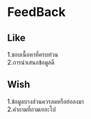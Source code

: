 # FeedBack
## Like
1.ชอบเนื้อหาที่ครบท่วน<br>
2.การนำเสนอข้อมูลดี<br>
## Wish
1.ข้อมูลบางส่วนควรลดหรือย่อลงมา<br>
2.คำถามที่ถามเยอะไป<br>
